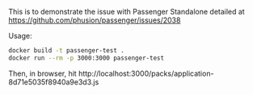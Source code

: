 This is to demonstrate the issue with Passenger Standalone detailed at https://github.com/phusion/passenger/issues/2038

Usage:
```bash
docker build -t passenger-test .
docker run --rm -p 3000:3000 passenger-test
```
Then, in browser, hit http://localhost:3000/packs/application-8d71e5035f8940a9e3d3.js